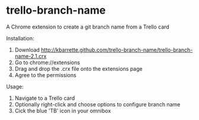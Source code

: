 trello-branch-name
==================

A Chrome extension to create a git branch name from a Trello card

Installation:

1. Download http://kbarrette.github.com/trello-branch-name/trello-branch-name-2.1.crx
2. Go to chrome://extensions
3. Drag and drop the .crx file onto the extensions page
4. Agree to the permissions

Usage:

1. Navigate to a Trello card
2. Optionally right-click and choose options to configure branch name
3. Cick the blue 'TB' icon in your omnibox

